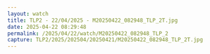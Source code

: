```yaml
---
layout: watch
title: TLP2 - 22/04/2025 - M20250422_082948_TLP_2T.jpg
date: 2025-04-22 08:29:48
permalink: /2025/04/22/watch/M20250422_082948_TLP_2
capture: TLP2/2025/202504/20250421/M20250422_082948_TLP_2T.jpg
---
```

